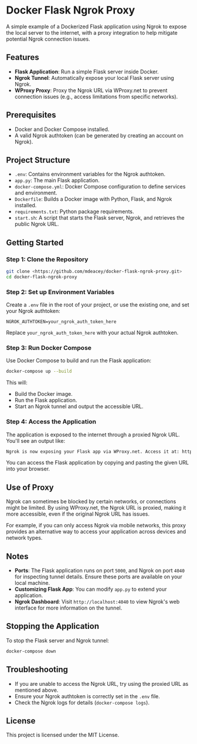 # Docker Flask Ngrok Proxy

A simple example of a Dockerized Flask application using Ngrok to expose the local server to the internet, with a proxy integration to help mitigate potential Ngrok connection issues.

## Features

* **Flask Application**: Run a simple Flask server inside Docker.
* **Ngrok Tunnel**: Automatically expose your local Flask server using Ngrok.
* **WProxy Proxy**: Proxy the Ngrok URL via WProxy.net to prevent connection issues (e.g., access limitations from specific networks).

## Prerequisites

* Docker and Docker Compose installed.
* A valid Ngrok authtoken (can be generated by creating an account on Ngrok).

## Project Structure

* `.env`: Contains environment variables for the Ngrok authtoken.
* `app.py`: The main Flask application.
* `docker-compose.yml`: Docker Compose configuration to define services and environment.
* `Dockerfile`: Builds a Docker image with Python, Flask, and Ngrok installed.
* `requirements.txt`: Python package requirements.
* `start.sh`: A script that starts the Flask server, Ngrok, and retrieves the public Ngrok URL.

## Getting Started

### Step 1: Clone the Repository

```sh
git clone <https://github.com/mdeacey/docker-flask-ngrok-proxy.git>
cd docker-flask-ngrok-proxy
```

### Step 2: Set up Environment Variables

Create a `.env` file in the root of your project, or use the existing one, and set your Ngrok authtoken:

```env
NGROK_AUTHTOKEN=your_ngrok_auth_token_here
```

Replace `your_ngrok_auth_token_here` with your actual Ngrok authtoken.

### Step 3: Run Docker Compose

Use Docker Compose to build and run the Flask application:

```sh
docker-compose up --build
```

This will:
* Build the Docker image.
* Run the Flask application.
* Start an Ngrok tunnel and output the accessible URL.

### Step 4: Access the Application

The application is exposed to the internet through a proxied Ngrok URL. You'll see an output like:

```sh
Ngrok is now exposing your Flask app via WProxy.net. Access it at: https://sv1.wproxy.info/proxy.php/<ngrok_url>
```

You can access the Flask application by copying and pasting the given URL into your browser.

## Use of Proxy

Ngrok can sometimes be blocked by certain networks, or connections might be limited. By using WProxy.net, the Ngrok URL is proxied, making it more accessible, even if the original Ngrok URL has issues.

For example, if you can only access Ngrok via mobile networks, this proxy provides an alternative way to access your application across devices and network types.

## Notes

* **Ports**: The Flask application runs on port `5000`, and Ngrok on port `4040` for inspecting tunnel details. Ensure these ports are available on your local machine.
* **Customizing Flask App**: You can modify `app.py` to extend your application.
* **Ngrok Dashboard**: Visit `http://localhost:4040` to view Ngrok's web interface for more information on the tunnel.

## Stopping the Application

To stop the Flask server and Ngrok tunnel:

```sh
docker-compose down
```

## Troubleshooting

* If you are unable to access the Ngrok URL, try using the proxied URL as mentioned above.
* Ensure your Ngrok authtoken is correctly set in the `.env` file.
* Check the Ngrok logs for details (`docker-compose logs`).

## License

This project is licensed under the MIT License.